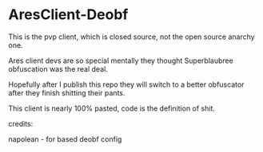 # AresClient-Deobf

This is the pvp client, which is closed source, not the open source anarchy one.


Ares client devs are so special mentally they thought Superblaubree obfuscation was the real deal. 

Hopefully after I publish this repo they will switch to a better obfuscator after they finish shitting their pants.

This client is nearly 100% pasted, code is the definition of shit.

credits:

napolean - for based deobf config

